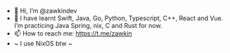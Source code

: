 - 👋 Hi, I’m @zawkindev
- 🌱 I have learnt Swift, Java, Go, Python, Typescript, C++, React and Vue. I’m practicing Java Spring, nix, C and Rust for now.
- 📫 How to reach me: https://t.me/zawkin
- ~ I use NixOS btw ~ 

<!---
zawkindev/zawkindev is a ✨ special ✨ repository because its `README.md` (this file) appears on your GitHub profile.
You can click the Preview link to take a look at your changes.
--->
